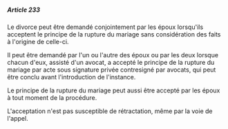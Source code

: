 ##### Article 233

Le divorce peut être demandé conjointement par les époux lorsqu'ils acceptent le principe de la rupture du mariage sans considération des faits à l'origine de celle-ci.

Il peut être demandé par l'un ou l'autre des époux ou par les deux lorsque chacun d'eux, assisté d'un avocat, a accepté le principe de la rupture du mariage par acte sous signature privée contresigné par avocats, qui peut être conclu avant l'introduction de l'instance.

Le principe de la rupture du mariage peut aussi être accepté par les époux à tout moment de la procédure.

L'acceptation n'est pas susceptible de rétractation, même par la voie de l'appel.


